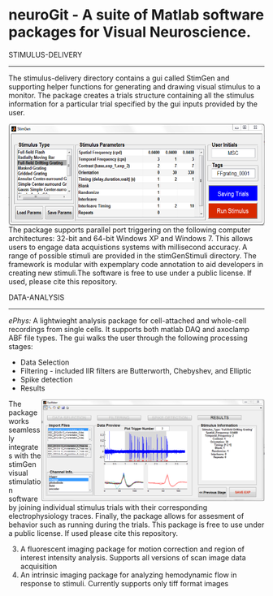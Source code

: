 # neuroGit - A suite of Matlab software packages for Visual Neuroscience. 

STIMULUS-DELIVERY
______

The stimulus-delivery directory contains a gui called StimGen and supporting helper functions for generating and drawing visual stimulus to a monitor. The package creates a trials structure containing all the stimulus information for a particular trial specified by the gui inputs provided by the user. 

<img src=https://github.com/mscaudill/neuroGit/blob/master/stimulus-delivery/StimGenGui/StimGen.PNG height=200, align="left">

The package supports parallel port triggering on the following computer architectures: 32-bit and 64-bit Windows XP and Windows 7. This allows users to engage data acquistions systems with millisecond accuracy. A range of possible stimuli are provided in the stimGenStimuli directory. The framework is modular with expemplary code annotation to aid developers in creating new stimuli.The software is free to use under a public license. If used, please cite this repository. 

DATA-ANALYSIS
_______

*ePhys:* A lightwieght analysis package for cell-attached and whole-cell
recordings from single cells. It supports both matlab DAQ and axoclamp ABF
file types. The gui walks the user through the following processing stages:
- Data Selection
- Filtering - included IIR filters are Butterworth, Chebyshev, and Elliptic
- Spike detection
- Results

<img src=https://github.com/mscaudill/neuroGit/blob/master/data-analysis/ePhys/eExpMaker/ephys.PNG height=200, align="right">

The package works seamlessly integrates with the stimGen visual stimulation
software by joining individual stimulus trials with their corresponding
electrophysiology traces. Finally, the package allows for assesment of
behavior such as running during the trials. This package is free to use
under a public license. If used please cite this repository.



3. A fluorescent imaging package for motion correction and region of interest intensity analysis. Supports all versions of scan image data acquisition
4. An intrinsic imaging package for analyzing hemodynamic flow in response to stimuli. Currently supports only tiff format images
